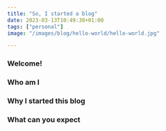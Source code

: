 ```yaml
---
title: "So, I started a blog"
date: 2023-03-13T10:49:38+01:00
tags: ["personal"]
image: "/images/blog/hello-world/hello-world.jpg"

---
```



### Welcome!

### Who am I

### Why I started this blog

### What can you expect